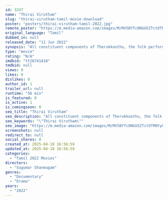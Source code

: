 ```yaml
---
id: 3247
name: "Thirai Virutham"
slug: "thirai-virutham-tamil-movie-download"
poster: "posters/thirai-virutham-tamil-2022.jpg"
remote_poster: "https://m.media-amazon.com/images/M/MV5BYTc0NGU5ZTctOTM0Yy00OWYwLWFjNDUtZGE3ZTUzNjFlYzRiXkEyXkFqcGdeQXVyOTYyOTcxNzE@._V1_SX300.jpg"
original_language: "Tamil"
dubbed_in: null
released_date: "11 Jun 2022"
synopsis: "All constituent components of Therukkoothu, the folk performing art that exists in Southern India, particularly in North Tamilnadu, has enormous scope to speculate and research. In this documentary, Sugumar Shanmugam, a research s..."
type: "movie"
rating: "N/A"
imdbid: "tt26741418"
tmdbid: null
views: 0
likes: 0
dislikes: 0
author_id: 1
trailer_url: null
runtime: "56 min"
is_featured: 0
is_active: 1
is_comingsoon: 0
seo_title: "Thirai Virutham"
seo_description: "All constituent components of Therukkoothu, the folk performing art that exists in Southern India, particularly in North Tamilnadu, has enormous scope to speculate and research. In this documentary, Sugumar Shanmugam, a research s..."
seo_keywords: "\"Thirai Virutham\""
seo_image: "https://m.media-amazon.com/images/M/MV5BYTc0NGU5ZTctOTM0Yy00OWYwLWFjNDUtZGE3ZTUzNjFlYzRiXkEyXkFqcGdeQXVyOTYyOTcxNzE@._V1_SX300.jpg"
screenshots: null
redirect_to: null
social_shares: 0
created_at: 2025-04-18 16:56:59
updated_at: 2025-04-18 16:56:59
categories:
  - "Tamil 2022 Movies"
directors:
  - "Sugumar Shanmugam"
genres:
  - "Documentary"
  - "Drama"
years:
  - "2022"
---
```

